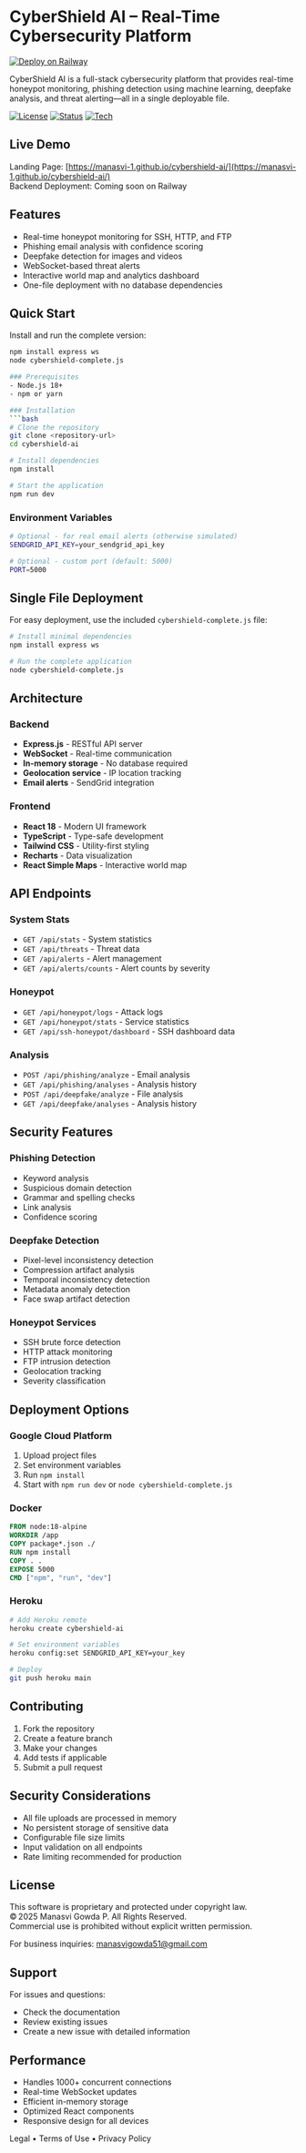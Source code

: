 # CyberShield AI – Real-Time Cybersecurity Platform
[![Deploy on Railway](https://railway.app/button.svg)](https://railway.app/new/template?template=github.com/Manasvi-1/cybershield-ai)

CyberShield AI is a full-stack cybersecurity platform that provides real-time honeypot monitoring, phishing detection using machine learning, deepfake analysis, and threat alerting—all in a single deployable file.

[![License](https://img.shields.io/badge/license-Proprietary-red)](LICENSE.txt)
[![Status](https://img.shields.io/badge/status-Production--Ready-brightgreen)](#)
[![Tech](https://img.shields.io/badge/Built%20With-Node.js%2C%20React%2C%20Tailwind-blue)](#)

## Live Demo

Landing Page: [https://manasvi-1.github.io/cybershield-ai/](https://manasvi-1.github.io/cybershield-ai/)  
Backend Deployment: Coming soon on Railway

## Features

- Real-time honeypot monitoring for SSH, HTTP, and FTP
- Phishing email analysis with confidence scoring
- Deepfake detection for images and videos
- WebSocket-based threat alerts
- Interactive world map and analytics dashboard
- One-file deployment with no database dependencies

## Quick Start

Install and run the complete version:

```bash
npm install express ws
node cybershield-complete.js

### Prerequisites
- Node.js 18+ 
- npm or yarn

### Installation
```bash
# Clone the repository
git clone <repository-url>
cd cybershield-ai

# Install dependencies
npm install

# Start the application
npm run dev
```

### Environment Variables
```bash
# Optional - for real email alerts (otherwise simulated)
SENDGRID_API_KEY=your_sendgrid_api_key

# Optional - custom port (default: 5000)
PORT=5000
```

## Single File Deployment

For easy deployment, use the included `cybershield-complete.js` file:

```bash
# Install minimal dependencies
npm install express ws

# Run the complete application
node cybershield-complete.js
```

## Architecture

### Backend
- **Express.js** - RESTful API server
- **WebSocket** - Real-time communication
- **In-memory storage** - No database required
- **Geolocation service** - IP location tracking
- **Email alerts** - SendGrid integration

### Frontend
- **React 18** - Modern UI framework
- **TypeScript** - Type-safe development
- **Tailwind CSS** - Utility-first styling
- **Recharts** - Data visualization
- **React Simple Maps** - Interactive world map

## API Endpoints

### System Stats
- `GET /api/stats` - System statistics
- `GET /api/threats` - Threat data
- `GET /api/alerts` - Alert management
- `GET /api/alerts/counts` - Alert counts by severity

### Honeypot
- `GET /api/honeypot/logs` - Attack logs
- `GET /api/honeypot/stats` - Service statistics
- `GET /api/ssh-honeypot/dashboard` - SSH dashboard data

### Analysis
- `POST /api/phishing/analyze` - Email analysis
- `GET /api/phishing/analyses` - Analysis history
- `POST /api/deepfake/analyze` - File analysis
- `GET /api/deepfake/analyses` - Analysis history

## Security Features

### Phishing Detection
- Keyword analysis
- Suspicious domain detection
- Grammar and spelling checks
- Link analysis
- Confidence scoring

### Deepfake Detection
- Pixel-level inconsistency detection
- Compression artifact analysis
- Temporal inconsistency detection
- Metadata anomaly detection
- Face swap artifact detection

### Honeypot Services
- SSH brute force detection
- HTTP attack monitoring
- FTP intrusion detection
- Geolocation tracking
- Severity classification

## Deployment Options

### Google Cloud Platform
1. Upload project files
2. Set environment variables
3. Run `npm install`
4. Start with `npm run dev` or `node cybershield-complete.js`

### Docker
```dockerfile
FROM node:18-alpine
WORKDIR /app
COPY package*.json ./
RUN npm install
COPY . .
EXPOSE 5000
CMD ["npm", "run", "dev"]
```

### Heroku
```bash
# Add Heroku remote
heroku create cybershield-ai

# Set environment variables
heroku config:set SENDGRID_API_KEY=your_key

# Deploy
git push heroku main
```

## Contributing

1. Fork the repository
2. Create a feature branch
3. Make your changes
4. Add tests if applicable
5. Submit a pull request

## Security Considerations

- All file uploads are processed in memory
- No persistent storage of sensitive data
- Configurable file size limits
- Input validation on all endpoints
- Rate limiting recommended for production

## License

This software is proprietary and protected under copyright law.  
© 2025 Manasvi Gowda P. All Rights Reserved.  
Commercial use is prohibited without explicit written permission.

For business inquiries: manasvigowda51@gmail.com



## Support

For issues and questions:
- Check the documentation
- Review existing issues
- Create a new issue with detailed information

## Performance

- Handles 1000+ concurrent connections
- Real-time WebSocket updates
- Efficient in-memory storage
- Optimized React components
- Responsive design for all devices


Legal
	•	Terms of Use
	•	Privacy Policy
